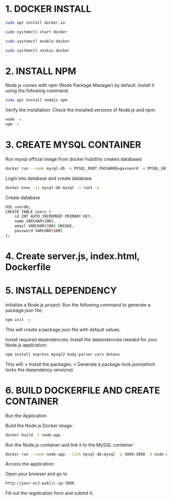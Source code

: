 # 1. DOCKER INSTALL

```bash
sudo apt install docker.io

sudo systemctl start docker

sudo systemctl enable docker 

sudo systemctl status docker
```


# 2. INSTALL NPM


Node.js comes with npm (Node Package Manager) by default. Install it using the following command:
```bash
sudo apt install nodejs npm
```
Verify the installation:
Check the installed versions of Node.js and npm:
```bash
node -v
npm -v
```


# 3. CREATE MYSQL CONTAINER

Run mysql official image from docker hub(this creates database)
```bash
docker run --name mysql-db -e MYSQL_ROOT_PASSWORD=password -e MYSQL_DATABASE=userdb -p 3306:3306 -d mysql:5.7
```

Login into database and create database

```bash
docker exec -it mysql-db mysql -u root -p
```

Create database
```bash
USE userdb;
CREATE TABLE users (
    id INT AUTO_INCREMENT PRIMARY KEY,
    name VARCHAR(100),
    email VARCHAR(100) UNIQUE,
    password VARCHAR(100)
);
```

# 4. Create server.js, index.html,  Dockerfile



# 5. INSTALL  DEPENDENCY

Initialize a Node.js project:
Run the following command to generate a package.json file:
```bash
npm init -y
```
This will create a package.json file with default values.


Install required dependencies:
Install the dependencies needed for your Node.js application:
```bash
npm install express mysql2 body-parser cors dotenv
```
This will:
    • Install the packages.
    • Generate a package-lock.json(which locks the dependency versions).



# 6. BUILD DOCKERFILE AND CREATE CONTAINER

Run the Application

Build the Node.js Docker image:
```bash
docker build -t node-app .
```

Run the Node.js container and link it to the MySQL container:
```bash
docker run --name node-app --link mysql-db:mysql -p 3000:3000 -d node-app
```

Access the application:

Open your browser and go to
```bash
http://your-ec2-public-ip:3000.
```
Fill out the registration form and submit it.
